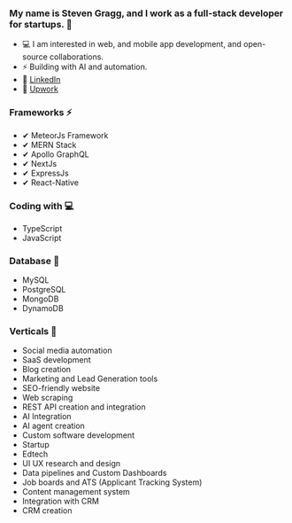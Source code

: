 ### My name is Steven Gragg, and I work as a full-stack developer for startups. 👋

- 💻 I am interested in web, and mobile app development, and open-source collaborations.
- ⚡ Building with AI and automation.
- 🔗 [LinkedIn](https://www.linkedin.com/in/stevengragg/)
- 🔗 [Upwork](https://www.upwork.com/freelancers/~01d8f5cddc46946787) 

### Frameworks ⚡ ###

 - ✔ MeteorJs Framework
 - ✔ MERN Stack
 - ✔ Apollo GraphQL
 - ✔ NextJs
 - ✔ ExpressJs
 - ✔ React-Native

### Coding with 💻 ###

 - TypeScript
 - JavaScript

### Database 🔭 ###

 - MySQL
 - PostgreSQL
 - MongoDB
 - DynamoDB

### Verticals 🚀 ###

- Social media automation
- SaaS development
- Blog creation
- Marketing and Lead Generation tools
- SEO-friendly website
- Web scraping
- REST API creation and integration
- AI Integration
- AI agent creation
- Custom software development
- Startup
- Edtech
- UI UX research and design
- Data pipelines and Custom Dashboards
- Job boards and ATS (Applicant Tracking System)
- Content management system
- Integration with CRM
- CRM creation

